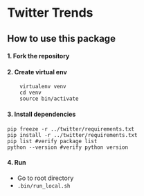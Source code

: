 # Twitter Trends

## How to use this package
#### 1. Fork the repository 
#### 2. Create virtual env
```shell script
    virtualenv venv
    cd venv
    source bin/activate
```
#### 3. Install dependencies
```.shell script
pip freeze -r ../twitter/requirements.txt 
pip install -r ../twitter/requirements.txt
pip list #verify package list
python --version #verify python version
```

#### 4. Run
* Go to root directory
* `.bin/run_local.sh`



